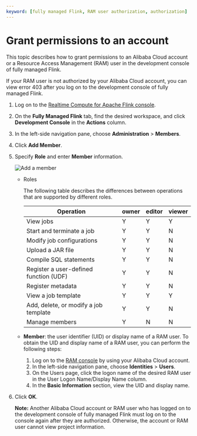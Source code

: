 ```yaml
---
keyword: [fully managed Flink, RAM user authorization, authorization]
---
```


# Grant permissions to an account

This topic describes how to grant permissions to an Alibaba Cloud account or a Resource Access Management \(RAM\) user in the development console of fully managed Flink.

If your RAM user is not authorized by your Alibaba Cloud account, you can view error 403 after you log on to the development console of fully managed Flink.

1.  Log on to the [Realtime Compute for Apache Flink console](https://realtime-compute.console.aliyun.com/console/cell?spm=a2c4g.11186623.2.16.1a8023a9J8TiPV).

2.  On the **Fully Managed Flink** tab, find the desired workspace, and click **Development Console** in the **Actions** column.

3.  In the left-side navigation pane, choose **Administration** \> **Members**.

4.  Click **Add Member**.

5.  Specify **Role** and enter **Member** information.

    ![Add a member](https://static-aliyun-doc.oss-accelerate.aliyuncs.com/assets/img/en-US/2845434161/p133336.png)

    -   Roles

        The following table describes the differences between operations that are supported by different roles.

        |Operation|owner|editor|viewer|
        |---------|-----|------|------|
        |View jobs|Y|Y|Y|
        |Start and terminate a job|Y|Y|N|
        |Modify job configurations|Y|Y|N|
        |Upload a JAR file|Y|Y|N|
        |Compile SQL statements|Y|Y|N|
        |Register a user-defined function \(UDF\)|Y|Y|N|
        |Register metadata|Y|Y|N|
        |View a job template|Y|Y|Y|
        |Add, delete, or modify a job template|Y|Y|N|
        |Manage members|Y|N|N|

    -   **Member**: the user identifier \(UID\) or display name of a RAM user. To obtain the UID and display name of a RAM user, you can perform the following steps:
        1.  Log on to the [RAM console](https://ram.console.aliyun.com/) by using your Alibaba Cloud account.
        2.  In the left-side navigation pane, choose **Identities** \> **Users**.
        3.  On the Users page, click the logon name of the desired RAM user in the User Logon Name/Display Name column.
        4.  In the **Basic Information** section, view the UID and display name.
6.  Click **OK**.

    **Note:** Another Alibaba Cloud account or RAM user who has logged on to the development console of fully managed Flink must log on to the console again after they are authorized. Otherwise, the account or RAM user cannot view project information.


